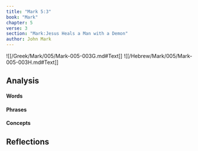 ```yaml
---
title: "Mark 5:3"
book: "Mark"
chapter: 5
verse: 3
section: "Mark:Jesus Heals a Man with a Demon"
author: John Mark
---
```

![[/Greek/Mark/005/Mark-005-003G.md#Text]]
![[/Hebrew/Mark/005/Mark-005-003H.md#Text]]

## Analysis

#### Words

#### Phrases

#### Concepts

## Reflections
